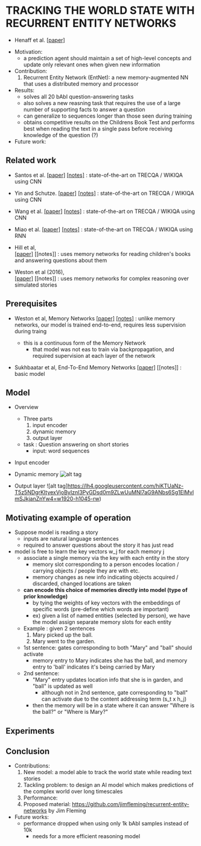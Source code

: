 # TRACKING THE WORLD STATE WITH RECURRENT ENTITY NETWORKS
- Henaff et al. [[paper]](https://openreview.net/pdf?id=rJTKKKqeg)

* Motivation: 
  - a prediction agent should maintain a set of high-level concepts and update only relevant ones when given new information
* Contribution: 
  1. Recurrent Entity Network (EntNet): a new memory-augmented NN that uses a distributed memory and processor
* Results:
  - solves all 20 bAbI question-answering tasks
  - also solves a new reasning task that requires the use of a large number of supporting facts to answer a question
  - can generalize to sequences longer than those seen during training
  - obtains competitive results on the Childrens Book Test and performs best when reading the text in a single pass before
  receiving knowledge of the question (?)
* Future work: 


## Related work
- Santos et al. 
[[paper]]() 
[[notes]]() 
: state-of-the-art on TRECQA / WIKIQA using CNN

- Yin and Schutze. 
[[paper]]() 
[[notes]]() 
: state-of-the-art on TRECQA / WIKIQA using CNN

- Wang et al. 
[[paper]]() 
[[notes]]() 
: state-of-the-art on TRECQA / WIKIQA using CNN

- Miao et al. 
[[paper]]() 
[[notes]]() 
: state-of-the-art on TRECQA / WIKIQA using RNN

- Hill et al,  
[[paper]](https://arxiv.org/pdf/1503.08895v5) 
[[notes]]
: uses memory networks for reading children's books and answering questions about them

- Weston et al (2016),  
[[paper]](https://arxiv.org/pdf/1503.08895v5) 
[[notes]]
: uses memory networks for complex reasoning over simulated stories

## Prerequisites
- Weston et al, Memory Networks
[[paper]](https://web.eecs.umich.edu/~honglak/naacl2016-dscnn.pdf)
[[notes]]()
: unlike memory networks, our model is trained end-to-end, requires less supervision during traing
  - this is a continuous form of the Memory Network
    - that model was not eas to train via backpropagation, and required supervision at each layer of the network

- Sukhbaatar et al, End-To-End Memory Networks 
[[paper]](https://arxiv.org/pdf/1503.08895v5) 
[[notes]]
: basic model

## Model
- Overview
  - Three parts
    1. input encoder
    2. dynamic memory
    3. output layer
  - task : Question answering on short stories
    - input: word sequences

- Input encoder
- Dynamic memory
![alt tag](https://lh3.googleusercontent.com/N9n6z01r0DPx0_NkCtkvxgUYonbxUrh54t-8CxfYz36Xjl6iH63SNZvLdIae9YBzzCxYGypAHVPTc_A=w1920-h1045-rw)

- Output layer
![alt tag]https://lh4.googleusercontent.com/hiKTUaNz-T5z5NDgrKItyexVjoByIznl3PyGDsd0m9ZLwUuMNl7aG9ANbs6Sg1ElMvlmSJkjanZnYw4=w1920-h1045-rw)


## Motivating example of operation
- Suppose model is reading a story
  - inputs are natural language sentences
  - required to answer questions about the story it has just read
- model is free to learn the key vectors w_j for each memory j
  - associate a single memory via the key with each entity in the story
    - memory slot corresponding to a person encodes location / carrying objects / people they are with etc.
    - memory changes as new info indicating objects acquired / discarded, changed locations are taken
  - **can encode this choice of memories directly into model (type of prior knowledge)**
    - by tying the weights of key vectors with the embeddings of specific words (pre-define which words are important)
    - ex) given a list of named entities (selected by person), we have the model assign separate memory slots for each entity
  - Example : given 2 sentences
    1. Mary picked up the ball.
    2. Mary went to the garden.
  - 1st sentence: gates corresponding to both "Mary" and "ball" should activate
    - memory entry to Mary indicates she has the ball, and memory entry to 'ball' indicates it's being carried by Mary
  - 2nd sentence:
    - "Mary" entry updates location info that she is in garden, and "ball" is updated as well
      - although not in 2nd sentence, gate corresponding to "ball" can activate due to the content addressing term (s_t x h_j)
    - then the memory will be in a state where it can answer "Where is the ball?" or "Where is Mary?"

## Experiments



## Conclusion
- Contributions:
  1. New model: a model able to track the world state while reading text stories
  2. Tackling problem: to design an AI model which makes predictions of the complex world over long timescales
  3. Performance:
  4. Proposed material: https://github.com/jimfleming/recurrent-entity-networks by Jim Fleming
- Future works:
  - performance dropped when using only 1k bAbI samples instead of 10k
    - needs for a more efficient reasoning model
